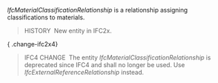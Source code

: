 _IfcMaterialClassificationRelationship_ is a relationship assigning classifications to materials.

> HISTORY  New entity in IFC2x.

{ .change-ifc2x4}
> IFC4 CHANGE  The entity _IfcMaterialClassificationRelationship_ is deprecated since IFC4 and shall no longer be used. Use _IfcExternalReferenceRelationship_ instead.
